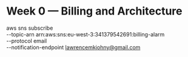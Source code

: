 # Week 0 — Billing and Architecture


aws sns subscribe \
    --topic-arn arn:aws:sns:eu-west-3:341379542691:billing-alarm \
    --protocol email \
    --notification-endpoint lawrencemkjohny@gmail.com